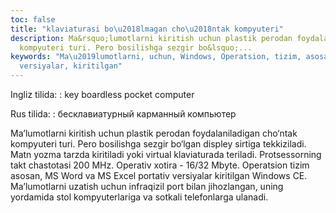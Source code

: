 ```yaml
---
toc: false
title: "klaviaturasi bo\u2018lmagan cho\u2018ntak kompyuteri"
description: Ma&rsquo;lumotlarni kiritish uchun plastik perodan foydalaniladigan cho&lsquo;ntak
  kompyuteri turi. Pero bosilishga sezgir bo&lsquo;...
keywords: "Ma\u2019lumotlarni, uchun, Windows, Operatsion, tizim, asosan, Excel, portativ,
  versiyalar, kiritilgan"
---
```


Ingliz tilida:
:   key boardless pocket computer

Rus tilida:
:   бесклавиатурный карманный компьютер

Ma’lumotlarni kiritish uchun plastik perodan foydalaniladigan cho‘ntak kompyuteri turi. Pero bosilishga sezgir bo‘lgan displey sirtiga tekkiziladi. Matn yozma tarzda kiritiladi yoki virtual klaviaturada teriladi. Protsessorning takt chastotasi 200 MHz. Operativ xotira - 16/32 Mbyte. Operatsion tizim asosan, MS Word va MS Excel portativ versiyalar kiritilgan Windows CE. Ma’lumotlarni uzatish uchun infraqizil port bilan jihozlangan, uning yordamida stol kompyuterlariga va sotkali telefonlarga ulanadi.